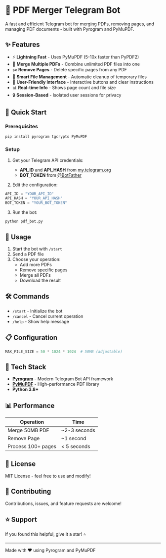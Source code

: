 # 📄 PDF Merger Telegram Bot

A fast and efficient Telegram bot for merging PDFs, removing pages, and managing PDF documents - built with Pyrogram and PyMuPDF.

## ✨ Features

- ⚡ **Lightning Fast** - Uses PyMuPDF (5-10x faster than PyPDF2)
- 🔗 **Merge Multiple PDFs** - Combine unlimited PDF files into one
- ✂️ **Remove Pages** - Delete specific pages from any PDF
- 💾 **Smart File Management** - Automatic cleanup of temporary files
- 🎯 **User-Friendly Interface** - Interactive buttons and clear instructions
- 📊 **Real-time Info** - Shows page count and file size
- 🔒 **Session-Based** - Isolated user sessions for privacy

## 🚀 Quick Start

### Prerequisites
```bash
pip install pyrogram tgcrypto PyMuPDF
```

### Setup

1. Get your Telegram API credentials:
   - **API_ID** and **API_HASH** from [my.telegram.org](https://my.telegram.org)
   - **BOT_TOKEN** from [@BotFather](https://t.me/BotFather)

2. Edit the configuration:
```python
API_ID = "YOUR_API_ID"
API_HASH = "YOUR_API_HASH"
BOT_TOKEN = "YOUR_BOT_TOKEN"
```

3. Run the bot:
```bash
python pdf_bot.py
```

## 📖 Usage

1. Start the bot with `/start`
2. Send a PDF file
3. Choose your operation:
   - Add more PDFs
   - Remove specific pages
   - Merge all PDFs
   - Download the result

## 🛠️ Commands

- `/start` - Initialize the bot
- `/cancel` - Cancel current operation
- `/help` - Show help message

## 📋 Configuration
```python
MAX_FILE_SIZE = 50 * 1024 * 1024  # 50MB (adjustable)
```

## 🔧 Tech Stack

- **[Pyrogram](https://github.com/pyrogram/pyrogram)** - Modern Telegram Bot API framework
- **[PyMuPDF](https://github.com/pymupdf/PyMuPDF)** - High-performance PDF library
- **Python 3.8+**

## 📊 Performance

| Operation | Time |
|-----------|------|
| Merge 50MB PDF | ~2-3 seconds |
| Remove Page | ~1 second |
| Process 100+ pages | < 5 seconds |


## 📝 License

MIT License - feel free to use and modify!

## 🤝 Contributing

Contributions, issues, and feature requests are welcome!

## ⭐ Support

If you found this helpful, give it a star! ⭐

---

Made with ❤️ using Pyrogram and PyMuPDF
```


